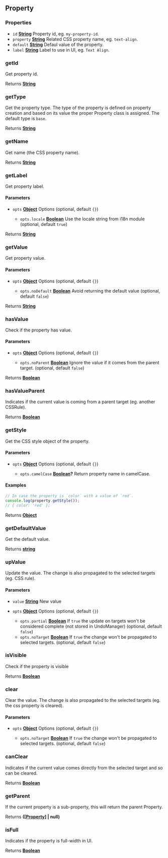 <!-- Generated by documentation.js. Update this documentation by updating the source code. -->

## Property



### Properties

*   `id` **[String][1]** Property id, eg. `my-property-id`.
*   `property` **[String][1]** Related CSS property name, eg. `text-align`.
*   `default` **[String][1]** Defaul value of the property.
*   `label` **[String][1]** Label to use in UI, eg. `Text Align`.

### getId

Get property id.

Returns **[String][1]** 

### getType

Get the property type.
The type of the property is defined on property creation and based on its value the proper Property class is assigned.
The default type is `base`.

Returns **[String][1]** 

### getName

Get name (the CSS property name).

Returns **[String][1]** 

### getLabel

Get property label.

#### Parameters

*   `opts` **[Object][2]** Options (optional, default `{}`)

    *   `opts.locale` **[Boolean][3]** Use the locale string from i18n module (optional, default `true`)

Returns **[String][1]** 

### getValue

Get property value.

#### Parameters

*   `opts` **[Object][2]** Options (optional, default `{}`)

    *   `opts.noDefault` **[Boolean][3]** Avoid returning the default value (optional, default `false`)

Returns **[String][1]** 

### hasValue

Check if the property has value.

#### Parameters

*   `opts` **[Object][2]** Options (optional, default `{}`)

    *   `opts.noParent` **[Boolean][3]** Ignore the value if it comes from the parent target. (optional, default `false`)

Returns **[Boolean][3]** 

### hasValueParent

Indicates if the current value is coming from a parent target (eg. another CSSRule).

Returns **[Boolean][3]** 

### getStyle

Get the CSS style object of the property.

#### Parameters

*   `opts` **[Object][2]** Options (optional, default `{}`)

    *   `opts.camelCase` **[Boolean][3]?** Return property name in camelCase.

#### Examples

```javascript
// In case the property is `color` with a value of `red`.
console.log(property.getStyle());
// { color: 'red' };
```

Returns **[Object][2]** 

### getDefaultValue

Get the default value.

Returns **[string][1]** 

### upValue

Update the value.
The change is also propagated to the selected targets (eg. CSS rule).

#### Parameters

*   `value` **[String][1]** New value
*   `opts` **[Object][2]** Options (optional, default `{}`)

    *   `opts.partial` **[Boolean][3]** If `true` the update on targets won't be considered complete (not stored in UndoManager) (optional, default `false`)
    *   `opts.noTarget` **[Boolean][3]** If `true` the change won't be propagated to selected targets. (optional, default `false`)

### isVisible

Check if the property is visible

Returns **[Boolean][3]** 

### clear

Clear the value.
The change is also propagated to the selected targets (eg. the css property is cleared).

#### Parameters

*   `opts` **[Object][2]** Options (optional, default `{}`)

    *   `opts.noTarget` **[Boolean][3]** If `true` the change won't be propagated to selected targets. (optional, default `false`)

### canClear

Indicates if the current value comes directly from the selected target and so can be cleared.

Returns **[Boolean][3]** 

### getParent

If the current property is a sub-property, this will return the parent Property.

Returns **([[Property][4]] | null)** 

### isFull

Indicates if the property is full-width in UI.

Returns **[Boolean][3]** 

[1]: https://developer.mozilla.org/docs/Web/JavaScript/Reference/Global_Objects/String

[2]: https://developer.mozilla.org/docs/Web/JavaScript/Reference/Global_Objects/Object

[3]: https://developer.mozilla.org/docs/Web/JavaScript/Reference/Global_Objects/Boolean

[4]: #property
